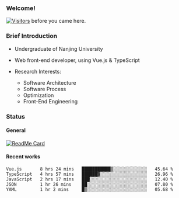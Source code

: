 ### Welcome!

[![Visitors](https://visitor-badge.laobi.icu/badge?page_id=HermitSun.HermitSun)]() before you came here.

### Brief Introduction

- Undergraduate of Nanjing University

- Web front-end developer, using Vue.js & TypeScript

- Research Interests: 
  - Software Architecture
  - Software Process
  - Optimization
  - Front-End Engineering

### Status

#### General

[![ReadMe Card](https://github-readme-stats.hermitsun.vercel.app/api?username=HermitSun&count_private=true&show_icons=true)]()

#### Recent works

<!--START_SECTION:waka-->
```text
Vue.js       8 hrs 24 mins   ███████████▒░░░░░░░░░░░░░   45.64 % 
TypeScript   4 hrs 57 mins   ██████▓░░░░░░░░░░░░░░░░░░   26.96 % 
JavaScript   2 hrs 17 mins   ███░░░░░░░░░░░░░░░░░░░░░░   12.40 % 
JSON         1 hr 26 mins    ██░░░░░░░░░░░░░░░░░░░░░░░   07.80 % 
YAML         1 hr 2 mins     █▒░░░░░░░░░░░░░░░░░░░░░░░   05.68 % 
```
<!--END_SECTION:waka-->
